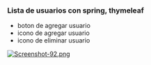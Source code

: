 ### Lista de usuarios con spring, thymeleaf
-  boton de agregar usuario
-  icono de agregar usuario
-  icono de eliminar usuario

[![Screenshot-92.png](https://i.postimg.cc/g2GF3Cbj/Screenshot-92.png)](https://postimg.cc/SJ1vhtsb)
